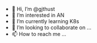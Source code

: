 - 👋 Hi, I’m @gjthust
- 👀 I’m interested in AN
- 🌱 I’m currently learning K8s
- 💞️ I’m looking to collaborate on ...
- 📫 How to reach me ...

<!---
gjthust/gjthust is a ✨ special ✨ repository because its `README.md` (this file) appears on your GitHub profile.
You can click the Preview link to take a look at your changes.
--->
